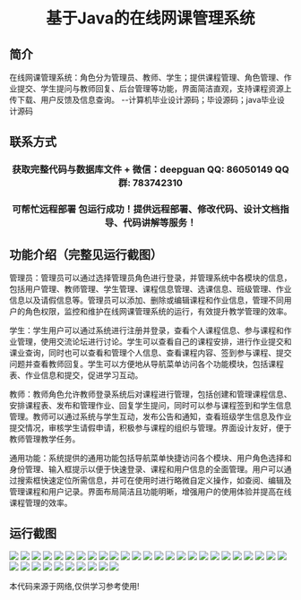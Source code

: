 <p><h1 align="center">基于Java的在线网课管理系统</h1></p>

## 简介
在线网课管理系统：角色分为管理员、教师、学生；提供课程管理、角色管理、作业提交、学生提问与教师回复、后台管理等功能，界面简洁直观，支持课程资源上传下载、用户反馈及信息查询。    --计算机毕业设计源码；毕设源码；java毕业设计源码


## 联系方式
<p><h3 align="center">获取完整代码与数据库文件 + 微信：deepguan QQ: 86050149 QQ群: 783742310</h3></p>
<p><h3 align="center">可帮忙远程部署 包运行成功！提供远程部署、修改代码、设计文档指导、代码讲解等服务！</h3></p>

## 功能介绍（完整见运行截图）
管理员：管理员可以通过选择管理员角色进行登录，并管理系统中各模块的信息，包括用户管理、教师管理、学生管理、课程信息管理、选课信息、班级管理、作业信息以及请假信息等。管理员可以添加、删除或编辑课程和作业信息，管理不同用户的角色权限，监控和维护在线网课管理系统的运行，有效提升教学管理的效率。

学生：学生用户可以通过系统进行注册并登录，查看个人课程信息、参与课程和作业管理，使用交流论坛进行讨论。学生可以查看自己的课程安排，进行作业提交和课业查询，同时也可以查看和管理个人信息、查看课程内容、签到参与课程、提交问题并查看教师回复。学生可以方便地从导航菜单访问各个功能模块，包括课程表、作业信息和提交，促进学习互动。

教师：教师角色允许教师登录系统后对课程进行管理，包括创建和管理课程信息、安排课程表、发布和管理作业、回复学生提问，同时可以参与课程签到和学生信息管理。教师可以通过系统与学生互动，发布公告和通知，查看班级学生信息及作业提交情况，审核学生请假申请，积极参与课程的组织与管理。界面设计友好，便于教师管理教学任务。

通用功能：系统提供的通用功能包括导航菜单快捷访问各个模块、用户角色选择和身份管理、输入框提示以便于快速登录、课程和用户信息的全面管理。用户可以通过搜索框快速定位所需信息，并可在使用时进行略微自定义操作，如查阅、编辑及管理课程和用户记录。界面布局简洁且功能明晰，增强用户的使用体验并提高在线课程管理的效率。


## 运行截图
![](img/001.jpg)
![](img/002.jpg)
![](img/003.jpg)
![](img/004.jpg)
![](img/005.jpg)
![](img/006.jpg)
![](img/007.jpg)
![](img/008.jpg)
![](img/009.jpg)
![](img/010.jpg)
![](img/011.jpg)
![](img/012.jpg)
![](img/013.jpg)
![](img/014.jpg)
![](img/015.jpg)
![](img/016.jpg)
![](img/017.jpg)
![](img/018.jpg)
![](img/019.jpg)
![](img/020.jpg)
![](img/021.jpg)
![](img/022.jpg)
![](img/023.jpg)
![](img/024.jpg)
![](img/025.jpg)
![](img/026.jpg)
![](img/027.jpg)
![](img/028.jpg)
![](img/029.jpg)
![](img/030.jpg)
![](img/031.jpg)
![](img/032.jpg)
![](img/033.jpg)
![](img/034.jpg)
![](img/035.jpg)

<p>本代码来源于网络,仅供学习参考使用!</p>
